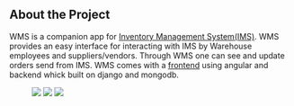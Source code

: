 ## About the Project
WMS is a companion app for <a href="https://github.com/Github19982018/IMS">Inventory Management System(IMS)</a>. WMS provides an easy interface for interacting with IMS by Warehouse employees and suppliers/vendors. Through WMS one can see and update orders send from IMS. WMS comes with a <a href="https://github.com/Github19982018/WMS-frontend">frontend</a> using angular and backend whick built on django and mongodb.

<figure>
<img src="static/assets/packages.png">
<img src="static/assets/supplier.png">
<img src="static/assets/details.png">
</figure>

